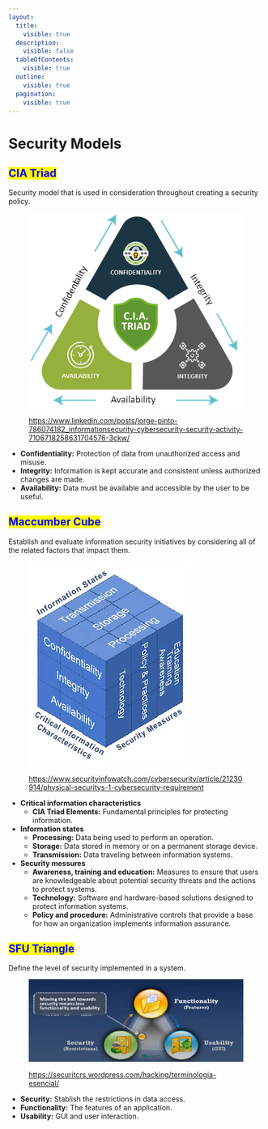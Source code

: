 ```yaml
---
layout:
  title:
    visible: true
  description:
    visible: false
  tableOfContents:
    visible: true
  outline:
    visible: true
  pagination:
    visible: true
---
```


# Security Models

## <mark style="color:blue;">**CIA Triad**</mark>

Security model that is used in consideration throughout creating a security policy.

<figure><img src="../.gitbook/assets/image (1) (1) (1) (1).png" alt=""><figcaption><p><a href="https://www.linkedin.com/posts/jorge-pinto-786074182_informationsecurity-cybersecurity-security-activity-7106718258631704576-3ckw/">https://www.linkedin.com/posts/jorge-pinto-786074182_informationsecurity-cybersecurity-security-activity-7106718258631704576-3ckw/</a></p></figcaption></figure>

* **Confidentiality:** Protection of data from unauthorized access and misuse.
* **Integrity:** Information is kept accurate and consistent unless authorized changes are made.
* **Availability:** Data must be available and accessible by the user to be useful.



## <mark style="color:blue;">**Maccumber Cube**</mark>

Establish and evaluate information security initiatives by considering all of the related factors that impact them.

<figure><img src="../.gitbook/assets/image (3) (1).png" alt=""><figcaption><p><a href="https://www.securityinfowatch.com/cybersecurity/article/21230914/physical-securitys-1-cybersecurity-requirement">https://www.securityinfowatch.com/cybersecurity/article/21230914/physical-securitys-1-cybersecurity-requirement</a></p></figcaption></figure>

* **Critical information characteristics**
  * **CIA Triad Elements:** Fundamental principles for protecting information.
* **Information states**
  * **Processing:** Data being used to perform an operation.
  * **Storage:** Data stored in memory or on a permanent storage device.
  * **Transmission:** Data traveling between information systems.
* **Security messures**
  * **Awareness, training and education:** Measures to ensure that users are knowledgeable about potential security threats and the actions to protect systems.
  * **Technology:** Software and hardware-based solutions designed to protect information systems.
  * **Policy and procedure:** Administrative controls that provide a base for how an organization implements information assurance.



## <mark style="color:blue;">**SFU Triangle**</mark>

Define the level of security implemented in a system.

<figure><img src="../.gitbook/assets/image (2) (1).png" alt=""><figcaption><p><a href="https://securitcrs.wordpress.com/hacking/terminologia-esencial/">https://securitcrs.wordpress.com/hacking/terminologia-esencial/</a></p></figcaption></figure>

* **Security:** Stablish the restrictions in data access.
* **Functionality:** The features of an application.
* **Usability:** GUI and user interaction.

